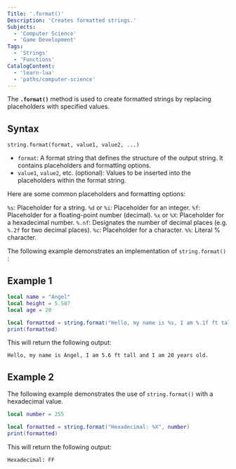 ```yaml
---
Title: '.format()'
Description: 'Creates formatted strings.'
Subjects:
  - 'Computer Science'
  - 'Game Development'
Tags:
  - 'Strings'
  - 'Functions'
CatalogContent:
  - 'learn-lua'
  - 'paths/computer-science'
---
```


The **`.format()`** method is used to create formatted strings by replacing placeholders with specified values.

## Syntax

```pseudo
string.format(format, value1, value2, ...)
```

- `format`: A format string that defines the structure of the output string. It contains placeholders and formatting options.
- `value1`, `value2`, etc. (optional): Values to be inserted into the placeholders within the format string.

Here are some common placeholders and formatting options:

`%s`: Placeholder for a string.
`%d` or `%i`: Placeholder for an integer.
`%f`: Placeholder for a floating-point number (decimal).
`%x` or `%X`: Placeholder for a hexadecimal number.
`%.nf`: Designates the number of decimal places (e.g. `%.2f` for two decimal places).
`%c`: Placeholder for a character.
`%%`: Literal % character.

The following example demonstrates an implementation of `string.format()` :

## Example 1

```lua
local name = "Angel"
local height = 5.587
local age = 20

local formatted = string.format("Hello, my name is %s, I am %.1f ft tall and I am %d years old.", name, height, age)
print(formatted)
```

This will return the following output:

```shell
Hello, my name is Angel, I am 5.6 ft tall and I am 20 years old.
```

## Example 2

The following example demonstrates the use of `string.format()` with a hexadecimal value.

```lua
local number = 255

local formatted = string.format("Hexadecimal: %X", number)
print(formatted)
```

This will return the following output:

```shell
Hexadecimal: FF
```
